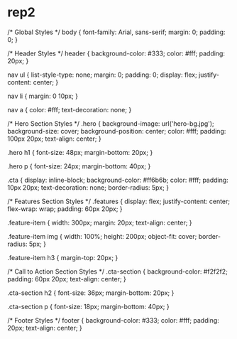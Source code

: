 # rep2
/* Global Styles */
body {
  font-family: Arial, sans-serif;
  margin: 0;
  padding: 0;
}

/* Header Styles */
header {
  background-color: #333;
  color: #fff;
  padding: 20px;
}

nav ul {
  list-style-type: none;
  margin: 0;
  padding: 0;
  display: flex;
  justify-content: center;
}

nav li {
  margin: 0 10px;
}

nav a {
  color: #fff;
  text-decoration: none;
}

/* Hero Section Styles */
.hero {
  background-image: url('hero-bg.jpg');
  background-size: cover;
  background-position: center;
  color: #fff;
  padding: 100px 20px;
  text-align: center;
}

.hero h1 {
  font-size: 48px;
  margin-bottom: 20px;
}

.hero p {
  font-size: 24px;
  margin-bottom: 40px;
}

.cta {
  display: inline-block;
  background-color: #ff6b6b;
  color: #fff;
  padding: 10px 20px;
  text-decoration: none;
  border-radius: 5px;
}

/* Features Section Styles */
.features {
  display: flex;
  justify-content: center;
  flex-wrap: wrap;
  padding: 60px 20px;
}

.feature-item {
  width: 300px;
  margin: 20px;
  text-align: center;
}

.feature-item img {
  width: 100%;
  height: 200px;
  object-fit: cover;
  border-radius: 5px;
}

.feature-item h3 {
  margin-top: 20px;
}

/* Call to Action Section Styles */
.cta-section {
  background-color: #f2f2f2;
  padding: 60px 20px;
  text-align: center;
}

.cta-section h2 {
  font-size: 36px;
  margin-bottom: 20px;
}

.cta-section p {
  font-size: 18px;
  margin-bottom: 40px;
}

/* Footer Styles */
footer {
  background-color: #333;
  color: #fff;
  padding: 20px;
  text-align: center;
}
